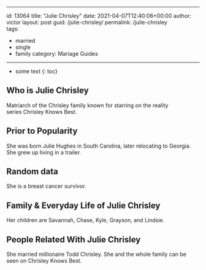  ---
id: 13064
title: "Julie Chrisley"
date: 2021-04-07T12:40:06+00:00
author: victor
layout: post
guid: /julie-chrisley/
permalink: /julie-chrisley  
tags:
  - married
  - single
  - family
category: Mariage Guides
---

* some text
{: toc}

## Who is Julie Chrisley

Matriarch of the Chrisley family known for starring on the reality series Chrisley Knows Best.

## Prior to Popularity

She was born Julie Hughes in South Carolina, later relocating to Georgia. She grew up living in a trailer.

## Random data

She is a breast cancer survivor.

## Family & Everyday Life of Julie Chrisley

Her children are Savannah, Chase, Kyle, Grayson, and Lindsie.

## People Related With Julie Chrisley

She married millionaire Todd Chrisley. She and the whole family can be seen on Chrisley Knows Best.
 